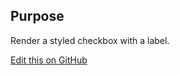 ## Purpose
Render a styled checkbox with a label.

[Edit this on GitHub](https://github.com/wellcometrust/wellcomecollection.org/edit/master/common/views/components/Checkbox/Checkbox/README.md)
